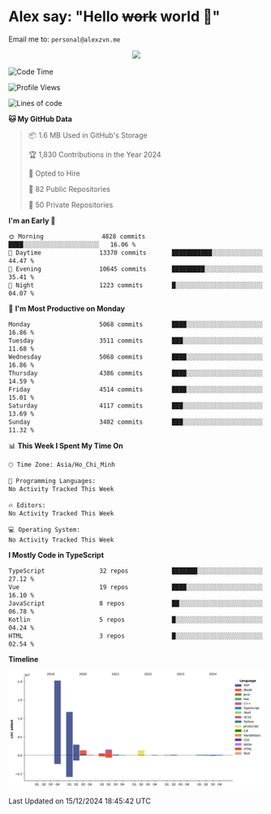 # Alex say: "Hello ~~work~~ world 🐾"
Email me to: `personal@alexzvn.me`


<p align=center>
  <a href="https://skillicons.dev">
    <img src="https://skillicons.dev/icons?i=ts,js,php,nodejs,bun,vue,nuxt,react,svelte,tauri,laravel,rust,mongodb,docker,electron,redis,rabbitmq,tailwind,git,cloudflare,elysia,mysql,nginx,rollupjs,sentry,ubuntu,yarn,html,css,vite" />
  </a>
</p>

<!--START_SECTION:waka-->
![Code Time](http://img.shields.io/badge/Code%20Time-1%2C066%20hrs%2055%20mins-blue)

![Profile Views](http://img.shields.io/badge/Profile%20Views-2-blue)

![Lines of code](https://img.shields.io/badge/From%20Hello%20World%20I%27ve%20Written-40.8%20million%20lines%20of%20code-blue)

**🐱 My GitHub Data** 

> 📦 1.6 MB Used in GitHub's Storage 
 > 
> 🏆 1,830 Contributions in the Year 2024
 > 
> 💼 Opted to Hire
 > 
> 📜 82 Public Repositories 
 > 
> 🔑 50 Private Repositories 
 > 
**I'm an Early 🐤** 

```text
🌞 Morning                4828 commits        ████░░░░░░░░░░░░░░░░░░░░░   16.06 % 
🌆 Daytime                13370 commits       ███████████░░░░░░░░░░░░░░   44.47 % 
🌃 Evening                10645 commits       █████████░░░░░░░░░░░░░░░░   35.41 % 
🌙 Night                  1223 commits        █░░░░░░░░░░░░░░░░░░░░░░░░   04.07 % 
```
📅 **I'm Most Productive on Monday** 

```text
Monday                   5068 commits        ████░░░░░░░░░░░░░░░░░░░░░   16.86 % 
Tuesday                  3511 commits        ███░░░░░░░░░░░░░░░░░░░░░░   11.68 % 
Wednesday                5068 commits        ████░░░░░░░░░░░░░░░░░░░░░   16.86 % 
Thursday                 4386 commits        ████░░░░░░░░░░░░░░░░░░░░░   14.59 % 
Friday                   4514 commits        ████░░░░░░░░░░░░░░░░░░░░░   15.01 % 
Saturday                 4117 commits        ███░░░░░░░░░░░░░░░░░░░░░░   13.69 % 
Sunday                   3402 commits        ███░░░░░░░░░░░░░░░░░░░░░░   11.32 % 
```


📊 **This Week I Spent My Time On** 

```text
🕑︎ Time Zone: Asia/Ho_Chi_Minh

💬 Programming Languages: 
No Activity Tracked This Week

🔥 Editors: 
No Activity Tracked This Week

💻 Operating System: 
No Activity Tracked This Week
```

**I Mostly Code in TypeScript** 

```text
TypeScript               32 repos            ███████░░░░░░░░░░░░░░░░░░   27.12 % 
Vue                      19 repos            ████░░░░░░░░░░░░░░░░░░░░░   16.10 % 
JavaScript               8 repos             ██░░░░░░░░░░░░░░░░░░░░░░░   06.78 % 
Kotlin                   5 repos             █░░░░░░░░░░░░░░░░░░░░░░░░   04.24 % 
HTML                     3 repos             █░░░░░░░░░░░░░░░░░░░░░░░░   02.54 % 
```



**Timeline**

![Lines of Code chart](https://raw.githubusercontent.com/alexzvn/alexzvn/main/assets/bar_graph.png)


 Last Updated on 15/12/2024 18:45:42 UTC
<!--END_SECTION:waka-->
